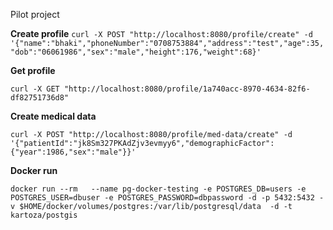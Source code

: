 Pilot project

****Create profile****
`curl -X POST "http://localhost:8080/profile/create" -d '{"name":"bhaki","phoneNumber":"0708753884","address":"test","age":35,"dob":"06061986","sex":"male","height":176,"weight":68}'
`

****Get profile****

`curl -X GET "http://localhost:8080/profile/1a740acc-8970-4634-82f6-df82751736d8"`

****Create medical data****

`curl -X POST "http://localhost:8080/profile/med-data/create" -d '{"patientId":"jk8Sm327PKAdZjv3evmyy6","demographicFactor":{"year":1986,"sex":"male"}}'`


****Docker run****

`docker run --rm   --name pg-docker-testing -e POSTGRES_DB=users -e POSTGRES_USER=dbuser -e POSTGRES_PASSWORD=dbpassword -d -p 5432:5432 -v $HOME/docker/volumes/postgres:/var/lib/postgresql/data  -d -t kartoza/postgis`